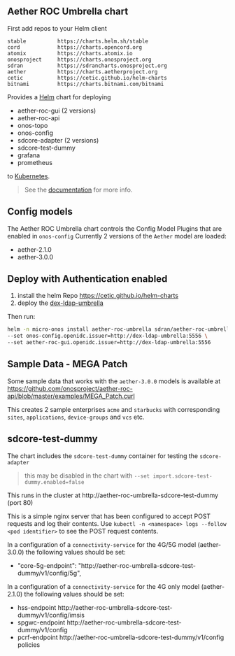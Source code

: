 ## Aether ROC Umbrella chart

First add repos to your Helm client
```
stable       	https://charts.helm.sh/stable                        
cord         	https://charts.opencord.org                          
atomix       	https://charts.atomix.io                             
onosproject  	https://charts.onosproject.org                       
sdran        	https://sdrancharts.onosproject.org                  
aether       	https://charts.aetherproject.org                     
cetic        	https://cetic.github.io/helm-charts                  
bitnami      	https://charts.bitnami.com/bitnami
```

Provides a [Helm] chart for deploying

* aether-roc-gui (2 versions)
* aether-roc-api 
* onos-topo
* onos-config
* sdcore-adapter (2 versions)
* sdcore-test-dummy
* grafana
* prometheus

to [Kubernetes].
> See the [documentation] for more info.

## Config models
The Aether ROC Umbrella chart controls the Config Model Plugins that are enabled in `onos-config`
Currently 2 versions of the `Aether` model are loaded:

* aether-2.1.0
* aether-3.0.0

## Deploy with Authentication enabled

1) install the helm Repo https://cetic.github.io/helm-charts
2) deploy the [dex-ldap-umbrella](https://github.com/onosproject/onos-helm-charts/tree/master/dex-ldap-umbrella)

Then run:
```bash
helm -n micro-onos install aether-roc-umbrella sdran/aether-roc-umbrella \
--set onos-config.openidc.issuer=http://dex-ldap-umbrella:5556 \
--set aether-roc-gui.openidc.issuer=http://dex-ldap-umbrella:5556
```

## Sample Data - MEGA Patch
Some sample data that works with the `aether-3.0.0` models is available at
https://github.com/onosproject/aether-roc-api/blob/master/examples/MEGA_Patch.curl

This creates 2 sample enterprises `acme` and `starbucks` with corresponding `sites`,
`applications`, `device-groups` and `vcs` etc.

## sdcore-test-dummy 
The chart includes the `sdcore-test-dummy` container for testing the `sdcore-adapter`

> this may be disabled in the chart with `--set import.sdcore-test-dummy.enabled=false`

This runs in the cluster at http://aether-roc-umbrella-sdcore-test-dummy (port 80)

This is a simple nginx server that has been configured to accept POST requests and 
log their contents. Use `kubectl -n <namespace> logs --follow <pod identifier>` to
see the POST request contents.

In a configuration of a `connectivity-service` for the 4G/5G model (aether-3.0.0)
the following values should be set:
* "core-5g-endpoint": "http://aether-roc-umbrella-sdcore-test-dummy/v1/config/5g",

In a configuration of a `connectivity-service` for the 4G only model (aether-2.1.0)
the following values should be set:
* hss-endpoint http://aether-roc-umbrella-sdcore-test-dummy/v1/config/imsis
* spgwc-endpoint http://aether-roc-umbrella-sdcore-test-dummy/v1/config
* pcrf-endpoint http://aether-roc-umbrella-sdcore-test-dummy/v1/config policies

[Kubernetes]: https://kubernetes.io/
[Helm]: https://helm.sh/
[documentation]: https://docs.onosproject.org/developers/deploy_with_helm/
